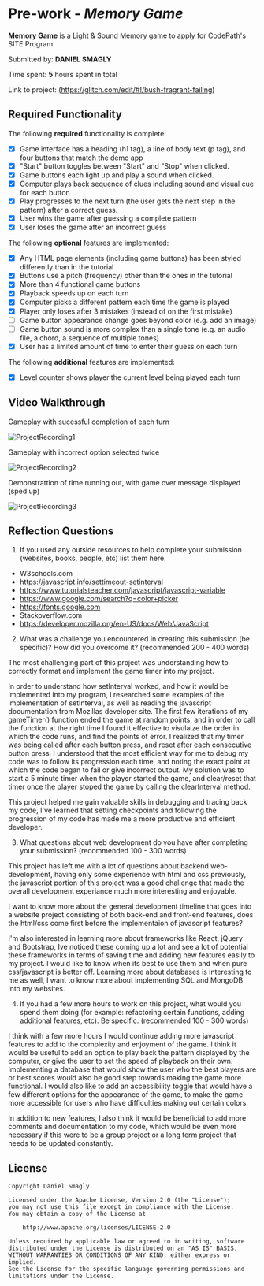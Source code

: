 # Pre-work - *Memory Game*

**Memory Game** is a Light & Sound Memory game to apply for CodePath's SITE Program. 

Submitted by: **DANIEL SMAGLY**

Time spent: **5** hours spent in total

Link to project: (https://glitch.com/edit/#!/bush-fragrant-failing)

## Required Functionality

The following **required** functionality is complete:

* [x] Game interface has a heading (h1 tag), a line of body text (p tag), and four buttons that match the demo app
* [x] "Start" button toggles between "Start" and "Stop" when clicked. 
* [x] Game buttons each light up and play a sound when clicked. 
* [x] Computer plays back sequence of clues including sound and visual cue for each button
* [x] Play progresses to the next turn (the user gets the next step in the pattern) after a correct guess. 
* [x] User wins the game after guessing a complete pattern
* [x] User loses the game after an incorrect guess

The following **optional** features are implemented:

* [x] Any HTML page elements (including game buttons) has been styled differently than in the tutorial
* [x] Buttons use a pitch (frequency) other than the ones in the tutorial
* [x] More than 4 functional game buttons
* [x] Playback speeds up on each turn
* [x] Computer picks a different pattern each time the game is played
* [x] Player only loses after 3 mistakes (instead of on the first mistake)
* [ ] Game button appearance change goes beyond color (e.g. add an image)
* [ ] Game button sound is more complex than a single tone (e.g. an audio file, a chord, a sequence of multiple tones)
* [x] User has a limited amount of time to enter their guess on each turn

The following **additional** features are implemented:

- [x] Level counter shows player the current level being played each turn

## Video Walkthrough

Gameplay with sucessful completion of each turn

![ProjectRecording1](https://user-images.githubusercontent.com/77174573/112263106-00838100-8c2c-11eb-89c4-2bdb770bb2a6.gif)

Gameplay with incorrect option selected twice

![ProjectRecording2](https://user-images.githubusercontent.com/77174573/112263194-23ae3080-8c2c-11eb-93c4-f3ee77aead89.gif)

Demonstrattion of time running out, with game over message displayed (sped up)

![ProjectRecording3](https://user-images.githubusercontent.com/77174573/112406251-10a16c00-8cd1-11eb-9029-73911b00ad73.gif)



## Reflection Questions
1. If you used any outside resources to help complete your submission (websites, books, people, etc) list them here. 

- W3schools.com
- https://javascript.info/settimeout-setinterval
- https://www.tutorialsteacher.com/javascript/javascript-variable
- https://www.google.com/search?q=color+picker
- https://fonts.google.com
- Stackoverflow.com
- https://developer.mozilla.org/en-US/docs/Web/JavaScript






2. What was a challenge you encountered in creating this submission (be specific)? How did you overcome it? (recommended 200 - 400 words) 

The most challenging part of this project was understanding how to correctly format and implement the game timer into my project. 

In order to understand how setInterval worked, and how it would be implemented into my program, I researched some examples of the implementation of setInterval, as well as reading the javascript documentation from Mozillas developer site. The first few iterations of my gameTimer() function ended the game at random points, and in order to call the function at the right time I found it effective to visulaize the order in which the code runs, and find the points of error. I realized that my timer was being called after each button press, and reset after each consecutive button press. I understood that the most efficient way for me to debug my code was to follow its progression each time, and noting the exact point at which the code began to fail or give incorrect output. My solution was to start a 5 minute timer when the player started the game, and clear/reset that timer once the player stoped the game by calling the clearInterval method. 

This project helped me gain valuable skills in debugging and tracing back my code, I've learned that setting checkpoints and following the progression of my code has made me a more productive and efficient developer. 






3. What questions about web development do you have after completing your submission? (recommended 100 - 300 words) 

This project has left me with a lot of questions about backend web-development, having only some experience with html and css previously, the javascript portion of this project was a good challenge that made the overall development experiance much more interesting and enjoyable.

I want to know more about the general development timeline that goes into a website project consisting of both back-end and front-end features, does the html/css come first before the implementaion of javascript features? 

I'm also interested in learning more about frameworks like React, jQuery and Bootstrap, Ive noticed these coming up a lot and see a lot of potential these frameworks in terms of saving time and adding new features easily to my project. I would like to know when its best to use them and when pure css/javascript is better off. Learning more about databases is interesting to me as well, I want to know more about implementing SQL and MongoDB into my websites. 




4. If you had a few more hours to work on this project, what would you spend them doing (for example: refactoring certain functions, adding additional features, etc). Be specific. (recommended 100 - 300 words) 

I think with a few more hours I would continue adding more javascript features to add to the complexity and enjoyment of the game. I think it would be useful to add an option to play back the pattern displayed by the computer, or give the user to set the speed of playback on their own. Implementing a database that would show the user who the best players are or best scores would also be good step towards making the game more functional. I would also like to add an accessibility toggle that would have a few different options for the appearance of the game, to make the game more accessible for users who have difficulties making out certain colors. 

In addition to new features, I also think it would be beneficial to add more comments and documentation to my code, which would be even more necessary if this were to be a group project or a long term project that needs to be updated constantly. 


## License

    Copyright Daniel Smagly
    
    Licensed under the Apache License, Version 2.0 (the "License");
    you may not use this file except in compliance with the License.
    You may obtain a copy of the License at

        http://www.apache.org/licenses/LICENSE-2.0

    Unless required by applicable law or agreed to in writing, software
    distributed under the License is distributed on an "AS IS" BASIS,
    WITHOUT WARRANTIES OR CONDITIONS OF ANY KIND, either express or implied.
    See the License for the specific language governing permissions and
    limitations under the License.
